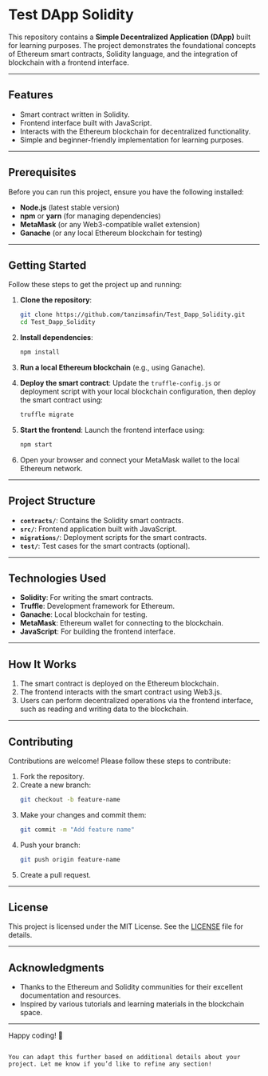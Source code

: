 
# Test DApp Solidity

This repository contains a **Simple Decentralized Application (DApp)** built for learning purposes. The project demonstrates the foundational concepts of Ethereum smart contracts, Solidity language, and the integration of blockchain with a frontend interface.

---

## Features

- Smart contract written in Solidity.
- Frontend interface built with JavaScript.
- Interacts with the Ethereum blockchain for decentralized functionality.
- Simple and beginner-friendly implementation for learning purposes.

---

## Prerequisites

Before you can run this project, ensure you have the following installed:

- **Node.js** (latest stable version)
- **npm** or **yarn** (for managing dependencies)
- **MetaMask** (or any Web3-compatible wallet extension)
- **Ganache** (or any local Ethereum blockchain for testing)

---

## Getting Started

Follow these steps to get the project up and running:

1. **Clone the repository**:
   ```bash
   git clone https://github.com/tanzimsafin/Test_Dapp_Solidity.git
   cd Test_Dapp_Solidity
   ```

2. **Install dependencies**:
   ```bash
   npm install
   ```

3. **Run a local Ethereum blockchain** (e.g., using Ganache).

4. **Deploy the smart contract**:
   Update the `truffle-config.js` or deployment script with your local blockchain configuration, then deploy the smart contract using:
   ```bash
   truffle migrate
   ```

5. **Start the frontend**:
   Launch the frontend interface using:
   ```bash
   npm start
   ```

6. Open your browser and connect your MetaMask wallet to the local Ethereum network.

---

## Project Structure

- **`contracts/`**: Contains the Solidity smart contracts.
- **`src/`**: Frontend application built with JavaScript.
- **`migrations/`**: Deployment scripts for the smart contracts.
- **`test/`**: Test cases for the smart contracts (optional).

---

## Technologies Used

- **Solidity**: For writing the smart contracts.
- **Truffle**: Development framework for Ethereum.
- **Ganache**: Local blockchain for testing.
- **MetaMask**: Ethereum wallet for connecting to the blockchain.
- **JavaScript**: For building the frontend interface.

---

## How It Works

1. The smart contract is deployed on the Ethereum blockchain.
2. The frontend interacts with the smart contract using Web3.js.
3. Users can perform decentralized operations via the frontend interface, such as reading and writing data to the blockchain.

---

## Contributing

Contributions are welcome! Please follow these steps to contribute:

1. Fork the repository.
2. Create a new branch:
   ```bash
   git checkout -b feature-name
   ```
3. Make your changes and commit them:
   ```bash
   git commit -m "Add feature name"
   ```
4. Push your branch:
   ```bash
   git push origin feature-name
   ```
5. Create a pull request.

---

## License

This project is licensed under the MIT License. See the [LICENSE](LICENSE) file for details.

---

## Acknowledgments

- Thanks to the Ethereum and Solidity communities for their excellent documentation and resources.
- Inspired by various tutorials and learning materials in the blockchain space.

---

Happy coding! 🚀
```

You can adapt this further based on additional details about your project. Let me know if you’d like to refine any section!
